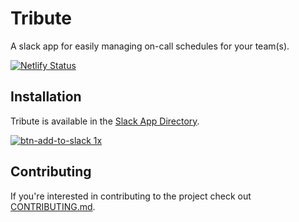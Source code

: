 # Tribute

A slack app for easily managing on-call schedules for your team(s).

[![Netlify Status](https://api.netlify.com/api/v1/badges/a16aa875-12bc-4a4a-9efc-ae1f01e13ea6/deploy-status)](https://app.netlify.com/sites/distracted-varahamihira-558c7a/deploys)

## Installation

Tribute is available in the [Slack App Directory](https://slack.com/apps).

[![btn-add-to-slack 1x](https://user-images.githubusercontent.com/5455419/86436386-635c7300-bcbf-11ea-8a4a-9089dd5c9b79.png)](https://slack.com/apps)

## Contributing

If you're interested in contributing to the project check out [CONTRIBUTING.md](./CONTRIBUTING.md).
